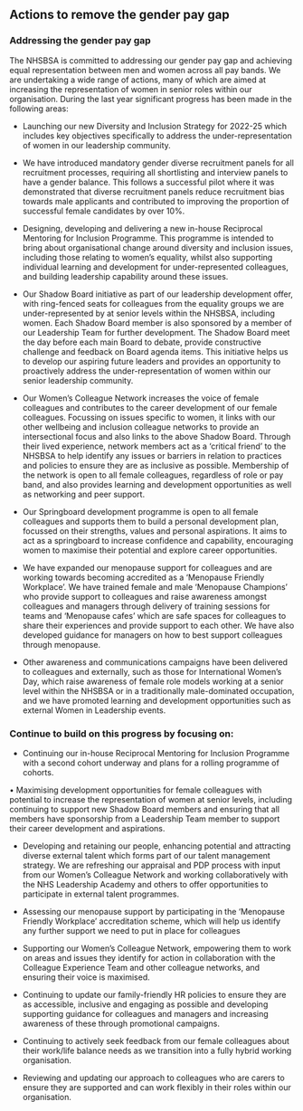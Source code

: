 ##  Actions to remove the gender pay gap

### Addressing the gender pay gap

The NHSBSA is committed to addressing our gender pay gap and achieving equal representation between men and women across all pay bands. We are undertaking a wide range of actions, many of which are aimed at increasing the representation of women in senior roles within our organisation. During the last year significant progress has been made in the following areas:

- Launching our new Diversity and Inclusion Strategy for 2022-25 which includes key objectives specifically to address the under-representation of women in our leadership community.

-	We have introduced mandatory gender diverse recruitment panels for all recruitment processes, requiring all shortlisting and interview panels to have a gender balance. This follows a successful pilot where it was demonstrated that diverse recruitment panels reduce recruitment bias towards male applicants and contributed to improving the proportion of successful female candidates by over 10%.

-	Designing, developing and delivering a new in-house Reciprocal Mentoring for Inclusion Programme. This programme is intended to bring about organisational change around diversity and inclusion issues, including those relating to women’s equality, whilst also supporting individual learning and development for under-represented colleagues, and building leadership capability around these issues. 

-	Our Shadow Board initiative as part of our leadership development offer, with ring-fenced seats for colleagues from the equality groups we are under-represented by at senior levels within the NHSBSA, including women. Each Shadow Board member is also sponsored by a member of our Leadership Team for further development. The Shadow Board meet the day before each main Board to debate, provide constructive challenge and feedback on Board agenda items. This initiative helps us to develop our aspiring future leaders and provides an opportunity to proactively address the under-representation of women within our senior leadership community.

-	Our Women’s Colleague Network increases the voice of female colleagues and contributes to the career development of our female colleagues. Focussing on issues specific to women, it links with our other wellbeing and inclusion colleague networks to provide an intersectional focus and also links to the above Shadow Board. Through their lived experience, network members act as a ‘critical friend’ to the NHSBSA to help identify any issues or barriers in relation to practices and policies to ensure they are as inclusive as possible. Membership of the network is open to all female colleagues, regardless of role or pay band, and also provides learning and development opportunities as well as networking and peer support.

-	Our Springboard development programme is open to all female colleagues and supports them to build a personal development plan, focussed on their strengths, values and personal aspirations. It aims to act as a springboard to increase confidence and capability, encouraging women to maximise their potential and explore career opportunities.

-	We have expanded our menopause support for colleagues and are working towards becoming accredited as a ‘Menopause Friendly Workplace’. We have trained female and male ‘Menopause Champions’ who provide support to colleagues and raise awareness amongst colleagues and managers through delivery of training sessions for teams and ‘Menopause cafes’ which are safe spaces for colleagues to share their experiences and provide support to each other. We have also developed guidance for managers on how to best support colleagues through menopause.

-	Other awareness and communications campaigns have been delivered to colleagues and externally, such as those for International Women’s Day, which raise awareness of female role models working at a senior level within the NHSBSA or in a traditionally male-dominated occupation, and we have promoted learning and development opportunities such as external Women in Leadership events.

### Continue to build on this progress by focusing on:
              
-	Continuing our in-house Reciprocal Mentoring for Inclusion Programme with a second cohort underway and plans for a rolling programme of cohorts.

•	Maximising development opportunities for female colleagues with potential to increase the representation of women at senior levels, including continuing to support new Shadow Board members and ensuring that all members have sponsorship from a Leadership Team member to support their career development and aspirations. 

-	Developing and retaining our people, enhancing potential and attracting diverse external talent which forms part of our talent management strategy. We are refreshing our appraisal and PDP process with input from our Women’s Colleague Network and working collaboratively with the NHS Leadership Academy and others to offer opportunities to participate in external talent programmes.

-	Assessing our menopause support by participating in the ‘Menopause Friendly Workplace’ accreditation scheme, which will help us identify any further support we need to put in place for colleagues

-	Supporting our Women’s Colleague Network, empowering them to work on areas and issues they identify for action in collaboration with the Colleague Experience Team and other colleague networks, and ensuring their voice is maximised.

-	Continuing to update our family-friendly HR policies to ensure they are as accessible, inclusive and engaging as possible and developing supporting guidance for colleagues and managers and increasing awareness of these through promotional campaigns.

-	Continuing to actively seek feedback from our female colleagues about their work/life balance needs as we transition into a fully hybrid working organisation.

-	Reviewing and updating our approach to colleagues who are carers to ensure they are supported and can work flexibly in their roles within our organisation.
